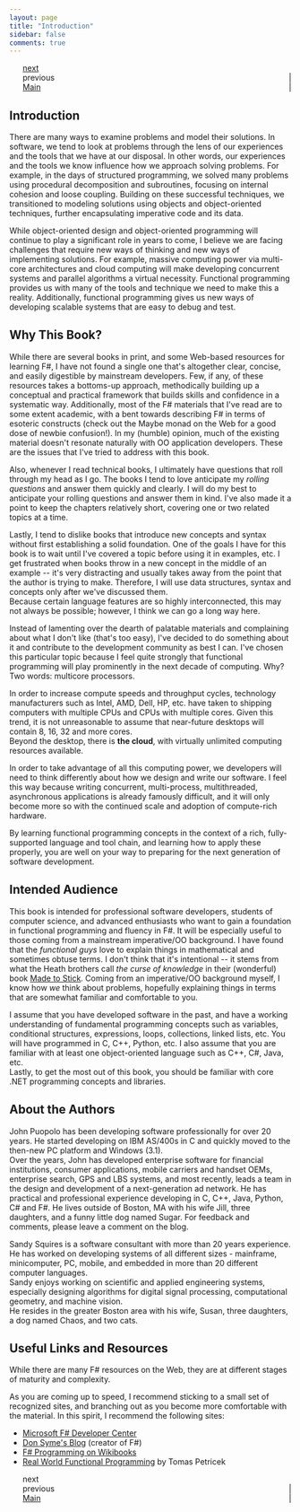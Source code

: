 ```yaml
---
layout: page
title: "Introduction"
sidebar: false
comments: true
---
```

<link rel="stylesheet" type="text/css" href="/stylesheets/fsurvival.css"/>

<ul style="list-style:none">
<li class="right">
<a href="\fsurvival\whatisfunctional\">next</a>
</li>
<li style="float: right">
 | 
</li>
    <li class="right">
previous
    </li>
    <li style="float:right">
    |
    </li>
    <li class="right">
    <a href="\fsurvival\toc">Main</a>    
    </li>
</ul>

## Introduction
There are many ways to examine problems and model their solutions. 
In software, we tend to look at problems through the lens of our experiences and the tools that we have at our disposal. 
In other words, our experiences and the tools we know influence how we approach solving problems. 
For example, in the days of structured programming, we solved many problems using procedural decomposition and subroutines, focusing on internal cohesion and loose coupling. 
Building on these successful techniques, we transitioned to modeling solutions using objects and object-oriented techniques, further encapsulating imperative code and its data.

While object-oriented design and object-oriented programming will continue to play a significant role in years to come, 
I believe we are facing challenges that require new ways of thinking and new ways of implementing solutions. 
For example, massive computing power via multi-core architectures and cloud computing will make developing concurrent systems and parallel algorithms a virtual necessity. 
Functional programming provides us with many of the tools and technique we need to make this a reality. 
Additionally, functional programming gives us new ways of developing scalable systems that are easy to debug and test.

## Why This Book?
While there are several books in print, and some Web-based resources for learning F#, I have not found a single one that's altogether clear, concise, and easily digestible by mainstream developers. 
Few, if any, of these resources takes a bottoms-up approach, methodically building up a conceptual and practical framework that builds skills and confidence in a systematic way. 
Additionally, most of the F# materials that I've read are to some extent academic, with a bent towards describing F# in terms of esoteric constructs 
(check out the Maybe monad on the Web for a good dose of newbie confusion!). 
In my (humble) opinion, much of the existing material doesn't resonate naturally with OO application developers. 
These are the issues that I've tried to address with this book.

Also, whenever I read technical books, I ultimately have questions that roll through my head as I go. 
The books I tend to love anticipate my *rolling questions* and answer them quickly and clearly. 
I will do my best to anticipate your rolling questions and answer them in kind. 
I've also made it a point to keep the chapters relatively short, covering one or two related topics at a time.

Lastly, I tend to dislike books that introduce new concepts and syntax without first establishing a solid foundation. 
One of the goals I have for this book is to wait until I've covered a topic before using it in examples, etc. 
I get frustrated when books throw in a new concept in the middle of an example -- it's very distracting and usually takes away from the point that the author is trying to make. 
Therefore, I will use data structures, syntax and concepts only after we've discussed them.  
Because certain language features are so highly interconnected, this may not always be possible; however, I think we can go a long way here.

Instead of lamenting over the dearth of palatable materials and complaining about what I don't like (that's too easy), 
I've decided to do something about it and contribute to the development community as best I can. 
I've chosen this particular topic because I feel quite strongly that functional programming will play prominently in the next decade of computing. 
Why? Two words: multicore processors.

In order to increase compute speeds and throughput cycles, technology manufacturers such as Intel, AMD, Dell, HP, etc. have taken to shipping computers with multiple CPUs and CPUs with multiple cores. 
Given this trend, it is not unreasonable to assume that near-future desktops will contain 8, 16, 32 and more cores.  
Beyond the desktop, there is **the cloud**, with virtually unlimited computing resources available.

In order to take advantage of all this computing power, we developers will need to think differently about how we design and write our software. 
I feel this way because writing concurrent, multi-process, multithreaded, asynchronous applications is already famously difficult, and it will only become more so with the continued scale and 
adoption of compute-rich hardware.

By learning functional programming concepts in the context of a rich, fully-supported language and tool chain, and learning how to apply these properly, 
you are well on your way to preparing for the next generation of software development.

## Intended Audience
This book is intended for professional software developers, students of computer science, and advanced enthusiasts who want to gain a foundation in functional programming and fluency in F#. 
It will be especially useful to those coming from a mainstream imperative/OO background. 
I have found that the *functional guys* love to explain things in mathematical and sometimes obtuse terms. 
I don't think that it's intentional -- it stems from what the Heath brothers call *the curse of knowledge* in their (wonderful) book [Made to Stick](https://en.wikipedia.org/wiki/Made_to_Stick). 
Coming from an imperative/OO background myself, I know how *we* think about problems, hopefully explaining things in terms that are somewhat familiar and comfortable to you.

I assume that you have developed software in the past, and have a working understanding of fundamental programming concepts such as variables, conditional structures, expressions, loops, 
collections, linked lists, etc. 
You will have programmed in C, C++, Python, etc. 
I also assume that you are familiar with at least one object-oriented language such as C++, C#, Java, etc.  
Lastly, to get the most out of this book, you should be familiar with core .NET programming concepts and libraries.

## About the Authors
John Puopolo has been developing software professionally for over 20 years. He started developing on IBM AS/400s in C and quickly moved to the then-new PC platform and Windows (3.1).  
Over the years, John has developed enterprise software for financial institutions, consumer applications, mobile carriers and handset OEMs, enterprise search, GPS and LBS systems, 
and most recently, leads a team in the design and development of a next-generation ad network. 
He has practical and professional experience developing in C, C++, Java, Python, C# and F#. 
He lives outside of Boston, MA with his wife Jill, three daughters, and a funny little dog named Sugar. 
For feedback and comments, please leave a comment on the blog.

Sandy Squires is a software consultant with more than 20 years experience.  
He has worked on developing systems of all different sizes - mainframe, minicomputer, PC, mobile, and embedded in more than 20 different computer languages.  
Sandy enjoys working on scientific and applied engineering systems, especially designing algorithms for digital signal processing, computational geometry, and machine vision.  
He resides in the greater Boston area with his wife, Susan, three daughters, a dog named Chaos, and two cats.

## Useful Links and Resources
While there are many F# resources on the Web, they are at different stages of maturity and complexity. 

As you are coming up to speed, I recommend sticking to a small set of recognized sites, and branching out as you become more comfortable with the material.
In this spirit, I recommend the following sites:

+ [Microsoft F# Developer Center](http://msdn.microsoft.com/en-us/vstudio/hh388569.aspx)
+ [Don Syme's Blog](http://blogs.msdn.com/b/dsyme/) (creator of F#)
+ [F# Programming on Wikibooks](https://en.wikibooks.org/wiki/F_Sharp_Programming)
+ [Real World Functional Programming](http://www.functional-programming.net/) by Tomas Petricek

<ul style="list-style:none">
<li class="right">
next
</li>
<li style="float: right">
 | 
</li>
    <li class="right">
previous
    </li>
    <li style="float:right">
    |
    </li>
    <li class="right">
    <a href="\fsurvival\toc">Main</a>    
    </li>
</ul>
